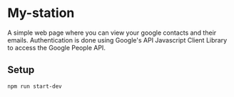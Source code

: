 # My-station

A simple web page where you can view your google contacts and their emails. Authentication is done using Google's API Javascript Client Library to access the Google People API.

## Setup
```
npm run start-dev
```
